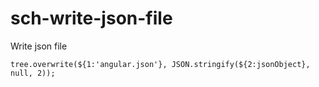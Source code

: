 # sch-write-json-file

Write json file

```
tree.overwrite(${1:'angular.json'}, JSON.stringify(${2:jsonObject}, null, 2));
```

